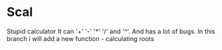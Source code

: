 # Scal
Stupid calculator
It can '+' '-' '*' '/' and '^'. And has a lot of bugs.
In this branch i will add a new function - calculating roots

